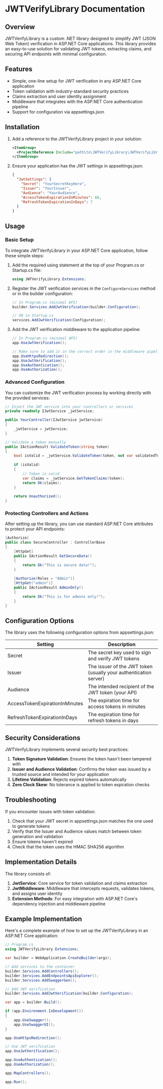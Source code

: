 # JWTVerifyLibrary Documentation

## Overview

JWTVerifyLibrary is a custom .NET library designed to simplify JWT (JSON Web Token) verification in ASP.NET Core applications. This library provides an easy-to-use solution for validating JWT tokens, extracting claims, and securing API endpoints with minimal configuration.

## Features

- Simple, one-line setup for JWT verification in any ASP.NET Core application
- Token validation with industry-standard security practices
- Claims extraction and user identity assignment
- Middleware that integrates with the ASP.NET Core authentication pipeline
- Support for configuration via appsettings.json

## Installation

1. Add a reference to the JWTVerifyLibrary project in your solution:
   ```xml
   <ItemGroup>
     <ProjectReference Include="path\to\JWTVerifyLibrary\JWTVerifyLibrary.csproj" />
   </ItemGroup>
   ```

2. Ensure your application has the JWT settings in appsettings.json:
   ```json
   {
     "JwtSettings": {
       "Secret": "YourSecretKeyHere",
       "Issuer": "YourIssuer",
       "Audience": "YourAudience",
       "AccessTokenExpirationInMinutes": 60,
       "RefreshTokenExpirationInDays": 7
     }
   }
   ```

## Usage

### Basic Setup

To integrate JWTVerifyLibrary in your ASP.NET Core application, follow these simple steps:

1. Add the required using statement at the top of your Program.cs or Startup.cs file:
   ```csharp
   using JWTVerifyLibrary.Extensions;
   ```

2. Register the JWT verification services in the `ConfigureServices` method or in the builder configuration:
   ```csharp
   // In Program.cs (minimal API)
   builder.Services.AddJwtVerification(builder.Configuration);

   // OR in Startup.cs
   services.AddJwtVerification(Configuration);
   ```

3. Add the JWT verification middleware to the application pipeline:
   ```csharp
   // In Program.cs (minimal API)
   app.UseJwtVerification();

   // Make sure to add it in the correct order in the middleware pipeline
   app.UseHttpsRedirection();
   app.UseJwtVerification();
   app.UseAuthentication();
   app.UseAuthorization();
   ```

### Advanced Configuration

You can customize the JWT verification process by working directly with the provided services:

```csharp
// Inject the JWT service into your controllers or services
private readonly IJwtService _jwtService;

public YourController(IJwtService jwtService)
{
    _jwtService = jwtService;
}

// Validate a token manually
public IActionResult ValidateToken(string token)
{
    bool isValid = _jwtService.ValidateToken(token, out var validatedToken);
    
    if (isValid)
    {
        // Token is valid
        var claims = _jwtService.GetTokenClaims(token);
        return Ok(claims);
    }
    
    return Unauthorized();
}
```

### Protecting Controllers and Actions

After setting up the library, you can use standard ASP.NET Core attributes to protect your API endpoints:

```csharp
[Authorize]
public class SecureController : ControllerBase
{
    [HttpGet]
    public IActionResult GetSecureData()
    {
        return Ok("This is secure data!");
    }
    
    [Authorize(Roles = "Admin")]
    [HttpGet("admin")]
    public IActionResult AdminOnly()
    {
        return Ok("This is for admins only!");
    }
}
```

## Configuration Options

The library uses the following configuration options from appsettings.json:

| Setting | Description |
|---------|-------------|
| Secret | The secret key used to sign and verify JWT tokens |
| Issuer | The issuer of the JWT token (usually your authentication server) |
| Audience | The intended recipient of the JWT token (your API) |
| AccessTokenExpirationInMinutes | The expiration time for access tokens in minutes |
| RefreshTokenExpirationInDays | The expiration time for refresh tokens in days |

## Security Considerations

JWTVerifyLibrary implements several security best practices:

1. **Token Signature Validation**: Ensures the token hasn't been tampered with
2. **Issuer and Audience Validation**: Confirms the token was issued by a trusted source and intended for your application
3. **Lifetime Validation**: Rejects expired tokens automatically
4. **Zero Clock Skew**: No tolerance is applied to token expiration checks

## Troubleshooting

If you encounter issues with token validation:

1. Check that your JWT secret in appsettings.json matches the one used to generate tokens
2. Verify that the Issuer and Audience values match between token generation and validation
3. Ensure tokens haven't expired
4. Check that the token uses the HMAC SHA256 algorithm

## Implementation Details

The library consists of:

1. **JwtService**: Core service for token validation and claims extraction
2. **JwtMiddleware**: Middleware that intercepts requests, validates tokens, and assigns user identity
3. **Extension Methods**: For easy integration with ASP.NET Core's dependency injection and middleware pipeline

## Example Implementation

Here's a complete example of how to set up the JWTVerifyLibrary in an ASP.NET Core application:

```csharp
// Program.cs
using JWTVerifyLibrary.Extensions;

var builder = WebApplication.CreateBuilder(args);

// Add services to the container
builder.Services.AddControllers();
builder.Services.AddEndpointsApiExplorer();
builder.Services.AddSwaggerGen();

// Add JWT verification
builder.Services.AddJwtVerification(builder.Configuration);

var app = builder.Build();

if (app.Environment.IsDevelopment())
{
    app.UseSwagger();
    app.UseSwaggerUI();
}

app.UseHttpsRedirection();

// Use JWT verification
app.UseJwtVerification();

app.UseAuthentication();
app.UseAuthorization();

app.MapControllers();

app.Run();
``` 
